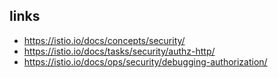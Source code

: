 ## links
- https://istio.io/docs/concepts/security/
- https://istio.io/docs/tasks/security/authz-http/
- https://istio.io/docs/ops/security/debugging-authorization/
